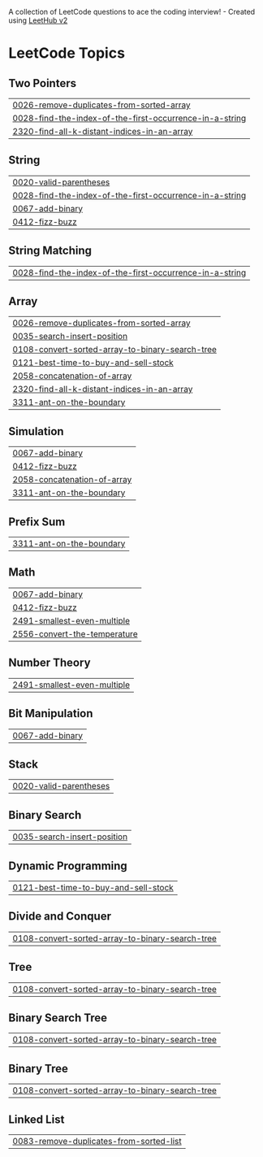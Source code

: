 A collection of LeetCode questions to ace the coding interview! - Created using [LeetHub v2](https://github.com/arunbhardwaj/LeetHub-2.0)
<!---LeetCode Topics Start-->
# LeetCode Topics
## Two Pointers
|  |
| ------- |
| [0026-remove-duplicates-from-sorted-array](https://github.com/iamfaisalpk/LeetCode/tree/master/0026-remove-duplicates-from-sorted-array) |
| [0028-find-the-index-of-the-first-occurrence-in-a-string](https://github.com/iamfaisalpk/LeetCode/tree/master/0028-find-the-index-of-the-first-occurrence-in-a-string) |
| [2320-find-all-k-distant-indices-in-an-array](https://github.com/iamfaisalpk/LeetCode/tree/master/2320-find-all-k-distant-indices-in-an-array) |
## String
|  |
| ------- |
| [0020-valid-parentheses](https://github.com/iamfaisalpk/LeetCode/tree/master/0020-valid-parentheses) |
| [0028-find-the-index-of-the-first-occurrence-in-a-string](https://github.com/iamfaisalpk/LeetCode/tree/master/0028-find-the-index-of-the-first-occurrence-in-a-string) |
| [0067-add-binary](https://github.com/iamfaisalpk/LeetCode/tree/master/0067-add-binary) |
| [0412-fizz-buzz](https://github.com/iamfaisalpk/LeetCode/tree/master/0412-fizz-buzz) |
## String Matching
|  |
| ------- |
| [0028-find-the-index-of-the-first-occurrence-in-a-string](https://github.com/iamfaisalpk/LeetCode/tree/master/0028-find-the-index-of-the-first-occurrence-in-a-string) |
## Array
|  |
| ------- |
| [0026-remove-duplicates-from-sorted-array](https://github.com/iamfaisalpk/LeetCode/tree/master/0026-remove-duplicates-from-sorted-array) |
| [0035-search-insert-position](https://github.com/iamfaisalpk/LeetCode/tree/master/0035-search-insert-position) |
| [0108-convert-sorted-array-to-binary-search-tree](https://github.com/iamfaisalpk/LeetCode/tree/master/0108-convert-sorted-array-to-binary-search-tree) |
| [0121-best-time-to-buy-and-sell-stock](https://github.com/iamfaisalpk/LeetCode/tree/master/0121-best-time-to-buy-and-sell-stock) |
| [2058-concatenation-of-array](https://github.com/iamfaisalpk/LeetCode/tree/master/2058-concatenation-of-array) |
| [2320-find-all-k-distant-indices-in-an-array](https://github.com/iamfaisalpk/LeetCode/tree/master/2320-find-all-k-distant-indices-in-an-array) |
| [3311-ant-on-the-boundary](https://github.com/iamfaisalpk/LeetCode/tree/master/3311-ant-on-the-boundary) |
## Simulation
|  |
| ------- |
| [0067-add-binary](https://github.com/iamfaisalpk/LeetCode/tree/master/0067-add-binary) |
| [0412-fizz-buzz](https://github.com/iamfaisalpk/LeetCode/tree/master/0412-fizz-buzz) |
| [2058-concatenation-of-array](https://github.com/iamfaisalpk/LeetCode/tree/master/2058-concatenation-of-array) |
| [3311-ant-on-the-boundary](https://github.com/iamfaisalpk/LeetCode/tree/master/3311-ant-on-the-boundary) |
## Prefix Sum
|  |
| ------- |
| [3311-ant-on-the-boundary](https://github.com/iamfaisalpk/LeetCode/tree/master/3311-ant-on-the-boundary) |
## Math
|  |
| ------- |
| [0067-add-binary](https://github.com/iamfaisalpk/LeetCode/tree/master/0067-add-binary) |
| [0412-fizz-buzz](https://github.com/iamfaisalpk/LeetCode/tree/master/0412-fizz-buzz) |
| [2491-smallest-even-multiple](https://github.com/iamfaisalpk/LeetCode/tree/master/2491-smallest-even-multiple) |
| [2556-convert-the-temperature](https://github.com/iamfaisalpk/LeetCode/tree/master/2556-convert-the-temperature) |
## Number Theory
|  |
| ------- |
| [2491-smallest-even-multiple](https://github.com/iamfaisalpk/LeetCode/tree/master/2491-smallest-even-multiple) |
## Bit Manipulation
|  |
| ------- |
| [0067-add-binary](https://github.com/iamfaisalpk/LeetCode/tree/master/0067-add-binary) |
## Stack
|  |
| ------- |
| [0020-valid-parentheses](https://github.com/iamfaisalpk/LeetCode/tree/master/0020-valid-parentheses) |
## Binary Search
|  |
| ------- |
| [0035-search-insert-position](https://github.com/iamfaisalpk/LeetCode/tree/master/0035-search-insert-position) |
## Dynamic Programming
|  |
| ------- |
| [0121-best-time-to-buy-and-sell-stock](https://github.com/iamfaisalpk/LeetCode/tree/master/0121-best-time-to-buy-and-sell-stock) |
## Divide and Conquer
|  |
| ------- |
| [0108-convert-sorted-array-to-binary-search-tree](https://github.com/iamfaisalpk/LeetCode/tree/master/0108-convert-sorted-array-to-binary-search-tree) |
## Tree
|  |
| ------- |
| [0108-convert-sorted-array-to-binary-search-tree](https://github.com/iamfaisalpk/LeetCode/tree/master/0108-convert-sorted-array-to-binary-search-tree) |
## Binary Search Tree
|  |
| ------- |
| [0108-convert-sorted-array-to-binary-search-tree](https://github.com/iamfaisalpk/LeetCode/tree/master/0108-convert-sorted-array-to-binary-search-tree) |
## Binary Tree
|  |
| ------- |
| [0108-convert-sorted-array-to-binary-search-tree](https://github.com/iamfaisalpk/LeetCode/tree/master/0108-convert-sorted-array-to-binary-search-tree) |
## Linked List
|  |
| ------- |
| [0083-remove-duplicates-from-sorted-list](https://github.com/iamfaisalpk/LeetCode/tree/master/0083-remove-duplicates-from-sorted-list) |
<!---LeetCode Topics End-->